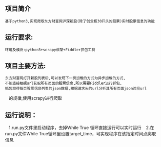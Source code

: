 ## 项目简介
    基于python3,实现爬取东方财富网泸深新股(除了创业板30开头的股票)实时股票信息的功能
## 运行要求:
    环境及模块:python3+scrapy框架+Fiddler抓包工具
## 项目主要方法:
    东方财富网打开新股列表后,可以发现下一页加载的方式为异步加载的方式, 
    不能直接根据url获取所有页面的股票信息,所以需要Fiddler进行抓包, 
    抓包取得每页股票信息列表的json数据,根据请求头的url分析其所有页面json对应url 
    的规律,使用scrapy进行爬取
## 运行说明： 
    1.run.py文件里启动程序，去掉While True 循环直接运行可以实时运行
    2.在run.py文件While True循环里设置target_time，可实现程序在该指定时间点爬取信息
